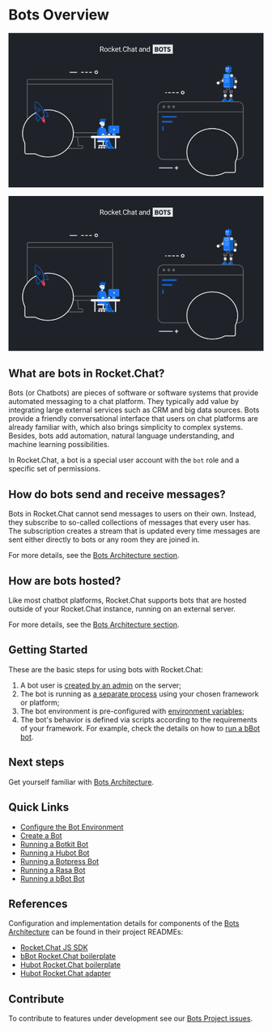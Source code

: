 # Bots Overview

![Rocket.Chat Bots Banner](../.gitbook/assets/banner.png)

![Rocket.Chat Bots Banner](../.gitbook/assets/banner.png)

## What are bots in Rocket.Chat?

Bots \(or Chatbots\) are pieces of software or software systems that provide automated messaging to a chat platform. They typically add value by integrating large external services such as CRM and big data sources. Bots provide a friendly conversational interface that users on chat platforms are already familiar with, which also brings simplicity to complex systems. Besides, bots add automation, natural language understanding, and machine learning possibilities.

In Rocket.Chat, a bot is a special user account with the `bot` role and a specific set of permissions.

## How do bots send and receive messages?

Bots in Rocket.Chat cannot send messages to users on their own. Instead, they subscribe to so-called collections of messages that every user has. The subscription creates a stream that is updated every time messages are sent either directly to bots or any room they are joined in.

For more details, see the [Bots Architecture section](bots-architecture.md#message-streams).

## How are bots hosted?

Like most chatbot platforms, Rocket.Chat supports bots that are hosted outside of your Rocket.Chat instance, running on an external server.

For more details, see the [Bots Architecture section](bots-architecture.md#bot-platforms-and-frameworks).

## Getting Started

These are the basic steps for using bots with Rocket.Chat:

1. A bot user is [created by an admin](create-and-run-a-bot/) on the server;
2. The bot is running as [a separate process](bots-architecture.md) using your chosen framework or platform;
3. The bot environment is pre-configured with [environment variables](configure-bot-environment.md);
4. The bot's behavior is defined via scripts according to the requirements of your framework. For example, check the details on how to [run a bBot bot](running-a-bbot-bot.md).

## Next steps

Get yourself familiar with [Bots Architecture](bots-architecture.md).

## Quick Links

* [Configure the Bot Environment](configure-bot-environment.md)
* [Create a Bot](create-and-run-a-bot/)
* [Running a Botkit Bot](create-and-run-a-bot/botkit-bot.md)
* [Running a Hubot Bot](create-and-run-a-bot/hubot-bot.md)
* [Running a Botpress Bot](create-and-run-a-bot/botpress-bot.md)
* [Running a Rasa Bot](create-and-run-a-bot/rasa-bot.md)
* [Running a bBot Bot](running-a-bbot-bot.md)

## References

Configuration and implementation details for components of the [Bots Architecture](bots-architecture.md) can be found in their project READMEs:

* [Rocket.Chat JS SDK](https://github.com/RocketChat/Rocket.Chat.js.SDK/)
* [bBot Rocket.Chat boilerplate](https://github.com/Amazebot/bbot-rocketchat-boilerplate)
* [Hubot Rocket.Chat boilerplate](https://github.com/RocketChat/hubot-rocketchat-boilerplate/)
* [Hubot Rocket.Chat adapter](https://github.com/RocketChat/hubot-rocketchat/tree/develop/)

## Contribute

To contribute to features under development see our [Bots Project issues](https://github.com/RocketChat/Rocket.Chat/projects/16).

